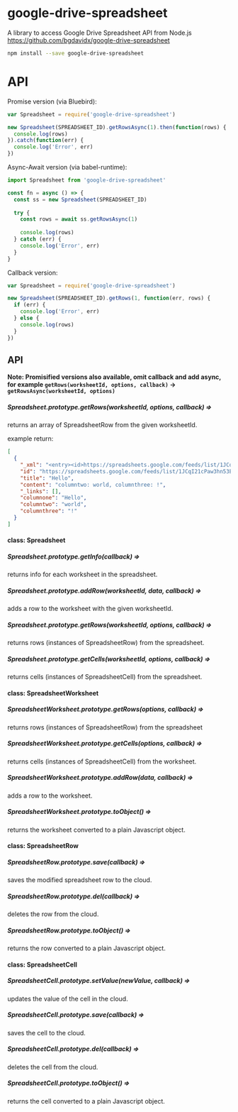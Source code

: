 # google-drive-spreadsheet
A library to access Google Drive Spreadsheet API from Node.js https://github.com/bgdavidx/google-drive-spreadsheet

```bash
npm install --save google-drive-spreadsheet
```

# API


Promise version (via Bluebird):
```js
var Spreadsheet = require('google-drive-spreadsheet')

new Spreadsheet(SPREADSHEET_ID).getRowsAsync(1).then(function(rows) {
  console.log(rows)
}).catch(function(err) {
  console.log('Error', err)
})

```

Async-Await version (via babel-runtime):

```js
import Spreadsheet from 'google-drive-spreadsheet'

const fn = async () => {
  const ss = new Spreadsheet(SPREADSHEET_ID)
  
  try {
    const rows = await ss.getRowsAsync(1)
    
    console.log(rows)
  } catch (err) {
    console.log('Error', err)
  }
}

```

Callback version:

```js
var Spreadsheet = require('google-drive-spreadsheet')

new Spreadsheet(SPREADSHEET_ID).getRows(1, function(err, rows) {
  if (err) {
    console.log('Error', err)
  } else {
    console.log(rows)
  }
})


```

## API

**Note: Promisified versions also available, omit callback and add async, for example `getRows(worksheetId, options, callback)` -> `getRowsAsync(worksheetId, options)`**


##### Spreadsheet.prototype.getRows(worksheetId, options, callback) => 

returns an array of SpreadsheetRow from the given worksheetId.

example return:

```json
[
  {
    "_xml": "<entry><id>https://spreadsheets.google.com/feeds/list/1JCqI21cPaw3hn53EC3XdsP_7UacwKxGi5_i472FP-DU/1/public/values/cokwr</id><updated>2015-08-13T07:04:55.399Z</updated><category scheme='http://schemas.google.com/spreadsheets/2006' term='http://schemas.google.com/spreadsheets/2006#list'/><title type='text'>Hello</title><content type='text'>columntwo: world, columnthree: !</content><link rel='self' type='application/atom+xml' href='https://spreadsheets.google.com/feeds/list/1JCqI21cPaw3hn53EC3XdsP_7UacwKxGi5_i472FP-DU/1/public/values/cokwr'/><gsx:columnone>Hello</gsx:columnone><gsx:columntwo>world</gsx:columntwo><gsx:columnthree>!</gsx:columnthree></entry>",
    "id": "https://spreadsheets.google.com/feeds/list/1JCqI21cPaw3hn53EC3XdsP_7UacwKxGi5_i472FP-DU/1/public/values/cokwr",
    "title": "Hello",
    "content": "columntwo: world, columnthree: !",
    "_links": [],
    "columnone": "Hello",
    "columntwo": "world",
    "columnthree": "!"
  }
]
```

#### class: Spreadsheet

##### Spreadsheet.prototype.getInfo(callback) =>

returns info for each worksheet in the spreadsheet.

##### Spreadsheet.prototype.addRow(worksheetId, data, callback) =>

adds a row to the worksheet with the given worksheetId.

##### Spreadsheet.prototype.getRows(worksheetId, options, callback) =>

returns rows (instances of SpreadsheetRow) from the spreadsheet.

##### Spreadsheet.prototype.getCells(worksheetId, options, callback) =>

returns cells (instances of SpreadsheetCell) from the spreadsheet.

#### class: SpreadsheetWorksheet

##### SpreadsheetWorksheet.prototype.getRows(options, callback) =>

returns rows (instances of SpreadsheetRow) from the spreadsheet

##### SpreadsheetWorksheet.prototype.getCells(options, callback) =>

returns cells (instances of SpreadsheetCell) from the worksheet.

##### SpreadsheetWorksheet.prototype.addRow(data, callback) =>

adds a row to the worksheet.

##### SpreadsheetWorksheet.prototype.toObject() =>

returns the worksheet converted to a plain Javascript object.

#### class: SpreadsheetRow

##### SpreadsheetRow.prototype.save(callback) =>

saves the modified spreadsheet row to the cloud.

##### SpreadsheetRow.prototype.del(callback) =>

deletes the row from the cloud.

##### SpreadsheetRow.prototype.toObject() =>

returns the row converted to a plain Javascript object.

#### class: SpreadsheetCell

##### SpreadsheetCell.prototype.setValue(newValue, callback) =>

updates the value of the cell in the cloud.

##### SpreadsheetCell.prototype.save(callback) =>

saves the cell to the cloud.

##### SpreadsheetCell.prototype.del(callback) =>

deletes the cell from the cloud.

##### SpreadsheetCell.prototype.toObject() =>

returns the cell converted to a plain Javascript object.
